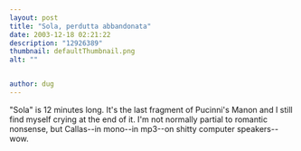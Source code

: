 ```yaml
---
layout: post
title: "Sola, perdutta abbandonata"
date: 2003-12-18 02:21:22
description: "12926389"
thumbnail: defaultThumbnail.png
alt: ""


author: dug
---
```


<p>"Sola" is 12 minutes long. It's the last fragment of Pucinni's Manon and I still find myself crying at the end of it. I'm not normally partial to romantic nonsense, but Callas--in mono--in mp3--on shitty computer speakers--wow.</p>
